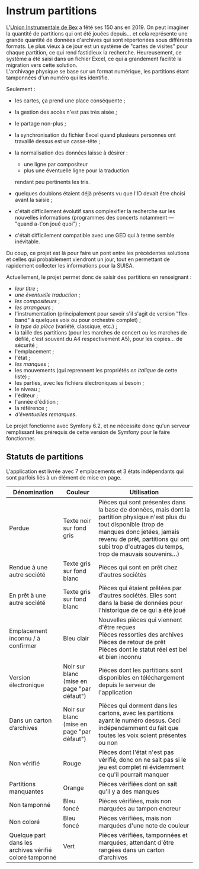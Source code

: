 # Instrum partitions

L'[Union Instrumentale de Bex](https://instrumbex.ch/) a fêté ses 150 ans en 2019. On peut imaginer la quantité de partitions qui ont été jouées depuis… et cela représente une grande quantité de données d'archives qui sont répertoriées sous différents formats. Le plus vieux à ce jour est un système de "cartes de visites" pour chaque partition, ce qui rend fastidieux la recherche. Heureusement, ce système a été saisi dans un fichier Excel, ce qui a grandement facilité la migration vers cette solution.  
L'archivage physique se base sur un format numérique, les partitions étant tamponnées d'un numéro qui les identifie.

Seulement :
 
- les cartes, ça prend une place conséquente ;
- la gestion des accès n'est pas très aisée ;
- le partage non-plus ;
- la synchronisation du fichier Excel quand plusieurs personnes ont travaillé dessus est un casse-tête ;
- la normalisation des données laisse à désirer :

	- une ligne par compositeur
	- plus une éventuelle ligne pour la traduction
	
	rendant peu pertinents les tris.

- quelques doublons étaient déjà présents vu que l'ID devait être choisi avant la saisie ;
- c'était difficilement évolutif sans complexifier la recherche sur les nouvelles informations (programmes des concerts notamment — "quand a-t'on joué quoi") ;
- c'était difficilement compatible avec une GED qui à terme semble inévitable.

Du coup, ce projet est là pour faire un pont entre les précédentes solutions et celles qui probablement viendront un jour, tout en permettant de rapidement collecter les informations pour la SUISA.

Actuellement, le projet permet donc de saisir des partitions en renseignant :

- _leur titre_ ;
- _une éventuelle traduction_ ;
- _les compositeurs_ ;
- _les arrangeurs_ ;
- l'instrumentation (principalement pour savoir s'il s'agit de version "flex-band" à quelques voix ou pour orchestre complet) ;
- _le type de pièce_ (variété, classique, etc.) ;
- la taille des partitions (pour les marches de concert ou les marches de défilé, c'est souvent du A4 respectivement A5), pour les copies… de sécurité ;
- l'emplacement ;
- l'état ;
- _les manques_ ;
- les mouvements (qui reprennent les propriétés _en italique_ de cette liste) ;
- les parties, avec les fichiers électroniques si besoin ;
- le niveau ;
- l'éditeur ;
- l'année d'édition ;
- la référence ;
- _d'éventuelles remarques_.

Le projet fonctionne avec Symfony 6.2, et ne nécessite donc qu'un serveur remplissant les prérequis de cette version de Symfony pour le faire fonctionner.

## Statuts de partitions

L'application est livrée avec 7 emplacements et 3 états indépendants qui sont parfois liés à un élément de mise en page.

Dénomination                                           | Couleur                                    | Utilisation
-------------------------------------------------------|--------------------------------------------|---
Perdue                                                 | Texte noir sur fond gris                   | Pièces qui sont présentes dans la base de données, mais dont la partition physique n'est plus du tout disponible (trop de manques donc jetées, jamais revenu de prêt, partitions qui ont subi trop d'outrages du temps, trop de mauvais souvenirs…)
Rendue à une autre société                             | Texte gris sur fond blanc                  | Pièces qui sont en prêt chez d'autres sociétés
En prêt à une autre société                            | Texte gris sur fond blanc                  | Pièces qui étaient prêtées par d'autres sociétés. Elles sont dans la base de données pour l'historique de ce qui a été joué
Emplacement inconnu / à confirmer                      | Bleu clair                                 | Nouvelles pièces qui viennent d'être reçues<br />Pièces ressorties des archives<br />Pièces de retour de prêt<br />Pièces dont le statut réel est bel et bien inconnu
Version électronique                                   | Noir sur blanc (mise en page "par défaut") | Pièces dont les partitions sont disponibles en téléchargement depuis le serveur de l'application
Dans un carton d’archives                              | Noir sur blanc (mise en page "par défaut") | Pièces qui dorment dans les cartons, avec les partitions ayant le numéro dessus. Ceci indépendamment du fait que toutes les voix soient présentes ou non
Non vérifié                                            | Rouge                                      | Pièces dont l'état n'est pas vérifié, donc on ne sait pas si le jeu est complet ni évidemment ce qu'il pourrait manquer
Partitions manquantes                                  | Orange                                     | Pièces vérifiées dont on sait qu'il y a des manques
Non tamponné                                           | Bleu foncé                                 | Pièces vérifiées, mais non marquées au tampon encreur
Non coloré                                             | Bleu foncé                                 | Pièces vérifiées, mais non marquées d'une note de couleur
Quelque part dans les archives vérifié coloré tamponné | Vert                                       | Pièces vérifiées, tamponnées et marquées, attendant d'être rangées dans un carton d'archives